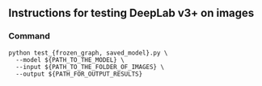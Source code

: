 ## Instructions for testing DeepLab v3+ on images

### Command

```
python test_{frozen_graph, saved_model}.py \
  --model ${PATH_TO_THE_MODEL} \
  --input ${PATH_TO_THE_FOLDER_OF_IMAGES} \
  --output ${PATH_FOR_OUTPUT_RESULTS}
```
